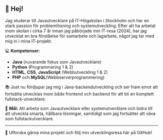 ## 👋 Hej!

Jag studerar till Javautvecklare på IT-Högskolan i Stockholm och har en stark passion för problemlösning och systemutveckling. Efter att ha arbetat inom skolan i cirka 7 år innan jag påbörjade min IT-resa (2024), har jag utvecklat en bra förståelse för samarbete och lagarbete, något jag tar med mig in i mina IT-projekt.

💻 **Kompetenser:**
- **Java** (nuvarande fokus som Javautvecklare)
- **Python** (Programmering 1 & 2)
- **HTML**, **CSS**, **JavaScript** (Webbutveckling 1 & 2)
- **PHP** och **MySQL**(Webbserverprogrammering)

📚 Just nu fördjupar jag mig i Java-backendutveckling och ser fram emot att fortsätta utvecklas inom både frontend och backend för att bli en komplett fullstack-utvecklare.


🎯 **Mål:** Att arbeta som Javautvecklare eller systemutvecklare och bidra till att utveckla smarta, hållbara lösningar, samtidigt som jag fortsätter att växa som fullstackutvecklare.

---

🔗 Utforska gärna mina projekt och följ min utvecklingsresa här på GitHub!
